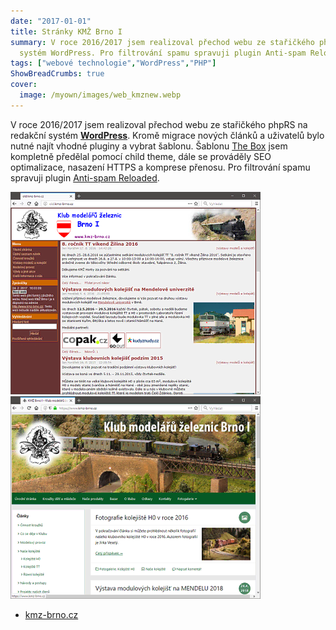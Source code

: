 ```yaml
---
date: "2017-01-01"
title: Stránky KMŽ Brno I
summary: V roce 2016/2017 jsem realizoval přechod webu ze stařičkého phpRS na redakční
  systém WordPress. Pro filtrování spamu spravuji plugin Anti-spam Reloaded.
tags: ["webové technologie","WordPress","PHP"]
ShowBreadCrumbs: true
cover:
  image: /myown/images/web_kmznew.webp
---
```


V roce 2016/2017 jsem realizoval přechod webu ze stařičkého phpRS na redakční systém __[WordPress](https://cs.wordpress.org/)__. Kromě migrace nových článků a uživatelů bylo nutné najít vhodné pluginy a vybrat šablonu. Šablonu [The Box](https://cs.wordpress.org/themes/the-box/) jsem kompletně předělal pomocí child theme, dále se prováděly SEO optimalizace, nasazení HTTPS a komprese přenosu.
Pro filtrování spamu spravuji plugin [Anti-spam Reloaded](https://wordpress.org/plugins/anti-spam-reloaded/).

![Screenshot before](/myown/images/web_kmzold.webp)
![Screenshot after](/myown/images/web_kmznew.webp)

 - [kmz-brno.cz](https://www.kmz-brno.cz/)
